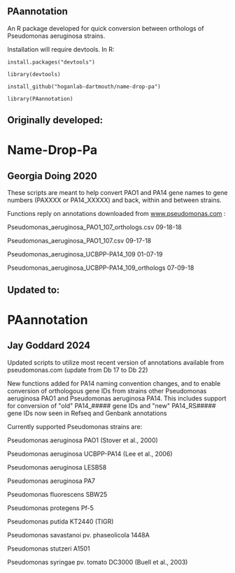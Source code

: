 ## PAannotation

An R package developed for quick conversion between orthologs of Pseudomonas aeruginosa strains.

Installation will require devtools. In R:

```
install.packages("devtools")

library(devtools)

install_github("hoganlab-dartmouth/name-drop-pa")

library(PAannotation)
```


## Originally developed:


# Name-Drop-Pa

## Georgia Doing 2020

These scripts are meant to help convert PAO1 and PA14 gene names to gene numbers (PAXXXX or PA14_XXXXX) and back, within and between strains.


Functions reply on annotations downloaded from www.pseudomonas.com :

Pseudomonas_aeruginosa_PAO1_107_orthologs.csv 		09-18-18

Pseudomonas_aeruginosa_PAO1_107.csv 				09-17-18

Pseudomonas_aeruginosa_UCBPP-PA14_109 				01-07-19

Pseudomonas_aeruginosa_UCBPP-PA14_109_orthologs 	07-09-18



## Updated to:

# PAannotation

## Jay Goddard 2024

Updated scripts to utilize most recent version of annotations available from pseudomonas.com (update from Db 17 to Db 22)


New functions added for PA14 naming convention changes, and to enable conversion of orthologous gene IDs from strains other Pseudomonas aeruginosa PAO1 and Pseudomonas aeruginosa PA14.
This includes support for conversion of "old" PA14_##### gene IDs and "new" PA14_RS##### gene IDs now seen in Refseq and Genbank annotations


Currently supported Pseudomonas strains are:

Pseudomonas aeruginosa PAO1 (Stover et al., 2000)

Pseudomonas aeruginosa UCBPP-PA14 (Lee et al., 2006)

Pseudomonas aeruginosa LESB58 

Pseudomonas aeruginosa PA7

Pseudomonas fluorescens SBW25

Pseudomonas protegens Pf-5

Pseudomonas putida KT2440 (TIGR)

Pseudomonas savastanoi pv. phaseolicola 1448A

Pseudomonas stutzeri A1501

Pseudomonas syringae pv. tomato DC3000 (Buell et al., 2003)

